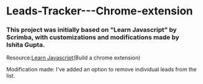 # Leads-Tracker---Chrome-extension
<h3>This project was initially based on "Learn Javascript" by Scrimba, with customizations and modifications made by Ishita Gupta.</h3>
<p>Resource:<a href="https://scrimba.com/learn/learnjavascript">Learn Javascript</a>(Build a chrome extension)</p>
<p>Modification made: I've added an option to remove individual leads from the list.</p>

